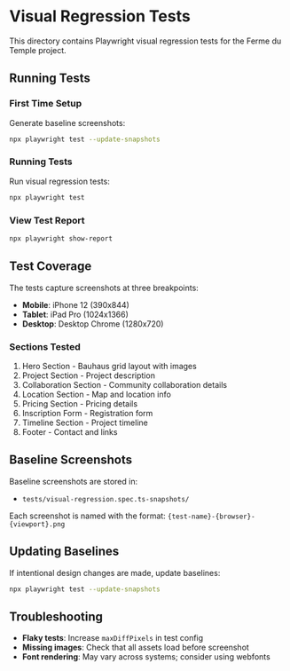 # Visual Regression Tests

This directory contains Playwright visual regression tests for the Ferme du Temple project.

## Running Tests

### First Time Setup
Generate baseline screenshots:
```bash
npx playwright test --update-snapshots
```

### Running Tests
Run visual regression tests:
```bash
npx playwright test
```

### View Test Report
```bash
npx playwright show-report
```

## Test Coverage

The tests capture screenshots at three breakpoints:
- **Mobile**: iPhone 12 (390x844)
- **Tablet**: iPad Pro (1024x1366)
- **Desktop**: Desktop Chrome (1280x720)

### Sections Tested
1. Hero Section - Bauhaus grid layout with images
2. Project Section - Project description
3. Collaboration Section - Community collaboration details
4. Location Section - Map and location info
5. Pricing Section - Pricing details
6. Inscription Form - Registration form
7. Timeline Section - Project timeline
8. Footer - Contact and links

## Baseline Screenshots

Baseline screenshots are stored in:
- `tests/visual-regression.spec.ts-snapshots/`

Each screenshot is named with the format:
`{test-name}-{browser}-{viewport}.png`

## Updating Baselines

If intentional design changes are made, update baselines:
```bash
npx playwright test --update-snapshots
```

## Troubleshooting

- **Flaky tests**: Increase `maxDiffPixels` in test config
- **Missing images**: Check that all assets load before screenshot
- **Font rendering**: May vary across systems; consider using webfonts
